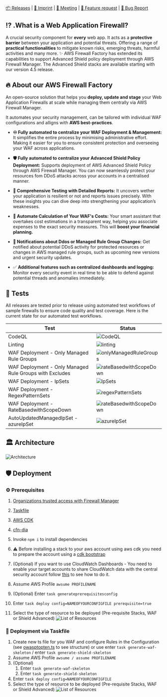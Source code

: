 
[📦 Releases](https://github.com/globaldatanet/aws-firewall-factory/releases) | [🔖 Imprint](https://globaldatanet.com/imprint) | [📅 Meeting](https://calendly.com/dakn/30min-1) | [🚧 Feature request](https://github.com/globaldatanet/aws-firewall-factory/issues/new?assignees=&labels=feature-request%2C+enhancement&template=feature_request.md&title=) | [🐛 Bug Report](https://github.com/globaldatanet/aws-firewall-factory/issues/new?assignees=&labels=bug%2C+triage&template=bug_report.md&title=)

## ⁉️ .What is a Web Application Firewall?

A crucial security component for **every** web app. It acts as a **protective barrier** between your application and potential threats. Offering a range of **practical functionalities** to mitigate known risks, emerging threats, harmful activities and many more.
✨ AWS Firewall Factory has extended its capabilities to support Advanced Shield policy deployment through AWS Firewall Manager. The Advanced Shield stacks are available starting with our version 4.5 release.

## 🔥 About our AWS Firewall Factory

An open-source solution that helps you **deploy, update and stage** your Web Application Firewalls at scale while managing them centrally via AWS Firewall Manager.

It automates your security management, can be tailored with individual WAF configurations and alligns with **AWS best-practices**.

- **♾️ Fully automated to centralize your WAF Deployment & Management:**
It simplifies the entire process by minimising administrative effort. Making it easier for you to ensure consistent protection and overseeing your WAF across applications.

- **🛡️ Fully automated to centralize your Advanced Shield Policy Deployment:**
Supports deployment of AWS Advanced Shield Policy through AWS Firewall Manager. You can now seamlessly protect your resources fom DDoS attacks across your accounts in a centralised manner.

- **🔖 Comprehensive Testing with Detailed Reports:**
It uncovers wether your application is resilient or not and reports issues precisely. With these insights you can dive deep into strengthening your application’s weaknesses.

- **🧮 Automate Calculation of Your WAF's Costs:**
Your smart assistant that overtakes cost estimations in a transparent way, helping you associate expenses to the exact security measures. This will **boost your financial planning.**

- **💌 Notifications about Ddos or Managed Rule Group Changes:**
Get notified about potential DDoS activity for protected resources or changes in AWS managed rule groups, such as upcoming new versions and urgent security updates.

- ✅ **Additional features such as centralized dashboards and logging:**
Monitor every security event in real time to be able to defend against potential threads and anomalies immediately.

## 🧪 Tests
All releases are tested prior to release using automated test workflows of sample firewalls to ensure code quality and test coverage. Here is the current state for our automated test workflows.

|  Test | Status  |
|---|---|
|  CodeQL | ![CodeQL](https://github.com/globaldatanet/aws-firewall-factory/actions/workflows/github-code-scanning/codeql/badge.svg?branch=master)  |
|  Linting | ![linting](https://github.com/globaldatanet/aws-firewall-factory/actions/workflows/linting.yml/badge.svg?branch=master)  |
|  WAF Deployment - Only Managed Rule Groups  | ![onlyManagedRuleGroups](https://github.com/globaldatanet/aws-firewall-factory/actions/workflows/waf_test_onlymanagedrulegroups.yml/badge.svg?branch=master)  |
|  WAF Deployment - Only Managed Rule Groups with Excludes | ![rateBasedwithScopeDown](https://github.com/globaldatanet/aws-firewall-factory/actions/workflows/waf_test_onlymanagedrulegroupsWithExcludes.yml/badge.svg?branch=master)  |
|  WAF Deployment - IpSets | ![IpSets](https://github.com/globaldatanet/aws-firewall-factory/actions/workflows/waf_test_ipSets.yml/badge.svg?branch=master)   |
|  WAF Deployment - RegexPatternSets | ![regexPatternSets](https://github.com/globaldatanet/aws-firewall-factory/actions/workflows/waf_test_regexPatternSets.yml/badge.svg?branch=master)  |
|  WAF Deployment - RateBasedwithScopeDown | ![rateBasedwithScopeDown](https://github.com/globaldatanet/aws-firewall-factory/actions/workflows/waf_test_rateBasedwithScopeDown.yml/badge.svg?branch=master)  |
|  AutoUpdatedManagedIpSet - azureIpSet | ![azureIpSet](https://github.com/globaldatanet/aws-firewall-factory/actions/workflows/tests_autoUpdatedManagedIpSets.yml/badge.svg?branch=master)  |

## 🏛️ Architecture
![Architecture](assets/aws-firewall-factory-architecture.png)
## 🛡️ Deployment

### ⚙️ Prerequisites
1. [Organizations trusted access with Firewall Manager](https://docs.aws.amazon.com/organizations/latest/userguide/services-that-can-integrate-fms.html)
2. [Taskfile](https://taskfile.dev/)
3. [AWS CDK](https://aws.amazon.com/cdk/)
4. [cfn-dia](https://www.npmjs.com/package/@mhlabs/cfn-diagram?s=03)
5. Invoke `npm i` to install dependencies
6. ⚠️ Before installing a stack to your aws account using aws cdk you need to prepare the account using a [cdk bootstrap](https://docs.aws.amazon.com/cdk/v2/guide/bootstrapping.html)

7. (Optional) If you want to use CloudWatch Dashboards - You need to enable your target accounts to share CloudWatch data with the central security account follow [this](https://docs.aws.amazon.com/AmazonCloudWatch/latest/monitoring/Cross-Account-Cross-Region.html#enable-cross-account-cross-Region) to see how to do it.
8. Assume AWS Profile `awsume PROFILENAME`
9. (Optional) Enter `task generateprerequisitesconfig`
10. Enter `task deploy config=NAMEOFYOURCONFIGFILE prerequisite=true`
11. Select the type of resource to be deployed (Pre-requisite Stacks, WAF or Shield Advanced)
![List of Resources](assets/options.jpg "Stacks")

### 🏁 Deployment via Taskfile

1. Create new ts file for you WAF and configure Rules in the Configuration (see [owasptopten.ts](https://github.com/globaldatanet/aws-firewall-factory/blob/master/values/examples/owasptop10.ts) to see structure) or use enter `task generate-waf-skeleton` / enter `task generate-shield-skeleton`
2. Assume AWS Profile `awsume / assume PROFILENAME`
3. (Optional)
   1. Enter `task generate-waf-skeleton`
   2. Enter `task generate-shield-skeleton`
4. Enter `task deploy config=NAMEOFYOURCONFIGFILE`
5.  Select the type of resource to be deployed (Pre-requisite Stacks, WAF or Shield Advanced)
![List of Resources](assets/options.jpg "Stacks")